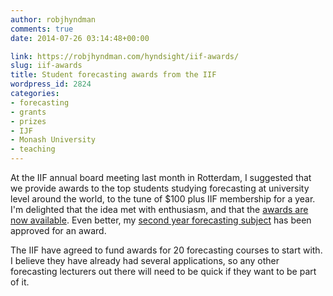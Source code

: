 ```yaml
---
author: robjhyndman
comments: true
date: 2014-07-26 03:14:48+00:00

link: https://robjhyndman.com/hyndsight/iif-awards/
slug: iif-awards
title: Student forecasting awards from the IIF
wordpress_id: 2824
categories:
- forecasting
- grants
- prizes
- IJF
- Monash University
- teaching
---
```


At the IIF annual board meeting last month in Rotterdam, I suggested that we provide awards to the top students studying forecasting at university level around the world, to the tune of $100 plus IIF membership for a year. I'm delighted that the idea met with enthusiasm, and that the [awards are now available](http://forecasters.org/activities/funding-awards/student-forecasting-awards/). Even better, my [second year forecasting subject](http://www.monash.edu.au/pubs/handbooks/units/ETC2450.html) has been approved for an award.

The IIF have agreed to fund awards for 20 forecasting courses to start with. I believe they have already had several applications, so any other forecasting lecturers out there will need to be quick if they want to be part of it.
